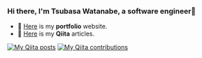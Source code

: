 ### Hi there, I'm Tsubasa Watanabe, a software engineer👋

- 🧖 [Here](https://283-portfolio.vercel.app/) is my **portfolio** website.
- 🍏 [Here](https://qiita.com/vivy) is my **Qiita** articles.

[![My Qiita posts](https://qiita-badge.apiapi.app/s/vivy/posts.svg)](http://qiita.com/vivy)
[![My Qiita contributions](https://qiita-badge.apiapi.app/s/vivy/contributions.svg)](http://qiita.com/vivy)
